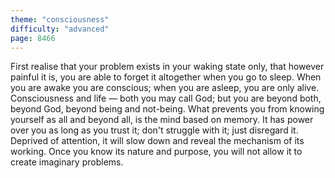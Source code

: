 ```yaml
---
theme: "consciousness"
difficulty: "advanced"
page: 8466
---
```


First realise that your problem exists in your waking state only, that however painful it is, you are able to forget it altogether when you go to sleep. When you are awake you are conscious; when you are asleep, you are only alive. Consciousness and life — both you may call God; but you are beyond both, beyond God, beyond being and not-being. What prevents you from knowing yourself as all and beyond all, is the mind based on memory. It has power over you as long as you trust it; don't struggle with it; just disregard it. Deprived of attention, it will slow down and reveal the mechanism of its working. Once you know its nature and purpose, you will not allow it to create imaginary problems.